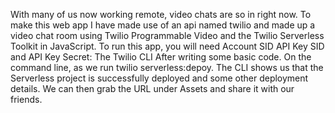 With many of us now working remote, video chats are so in right now. To make this web app  I have made use of an api named twilio and made up a video chat room using Twilio Programmable Video and the Twilio Serverless Toolkit in JavaScript.
To run this app, you will need
Account SID
API Key SID and API Key Secret: 
The Twilio CLI
After writing some basic code.
On the command line, as we run twilio serverless:depoy. The CLI shows us that the Serverless project is successfully deployed and some other deployment details. We can then grab the URL under Assets and share it with our friends.
